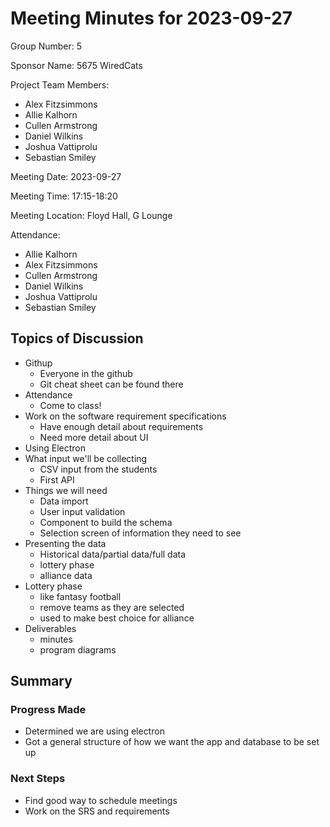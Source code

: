 # Meeting Minutes for 2023-09-27 

Group Number: 5

Sponsor Name: 5675 WiredCats 

Project Team Members:
- Alex Fitzsimmons
- Allie Kalhorn
- Cullen Armstrong
- Daniel Wilkins
- Joshua Vattiprolu
- Sebastian Smiley

Meeting Date: 2023-09-27 

Meeting Time: 17:15-18:20 

Meeting Location: Floyd Hall, G Lounge

Attendance:
- Allie Kalhorn
- Alex Fitzsimmons
- Cullen Armstrong
- Daniel Wilkins
- Joshua Vattiprolu
- Sebastian Smiley

## Topics of Discussion

- Githup
  - Everyone in the github
  - Git cheat sheet can be found there
- Attendance
  - Come to class!
- Work on the software requirement specifications
  - Have enough detail about requirements
  - Need more detail about UI
- Using Electron
- What input we'll be collecting
  - CSV input from the students
  - First API
- Things we will need
  - Data import
  - User input validation
  - Component to build the schema
  - Selection screen of information they need to see
- Presenting the data
  - Historical data/partial data/full data
  - lottery phase
  - alliance data
- Lottery phase
  - like fantasy football
  - remove teams as they are selected
  - used to make best choice for alliance
- Deliverables 
  - minutes
  - program diagrams

## Summary

### Progress Made

- Determined we are using electron
- Got a general structure of how we want the app and database to be set up

### Next Steps

- Find good way to schedule meetings
- Work on the SRS and requirements
